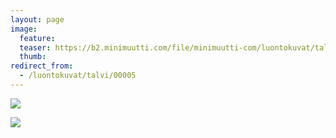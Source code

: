 ```yaml
---
layout: page
image:
  feature:
  teaser: https://b2.minimuutti.com/file/minimuutti-com/luontokuvat/talvi/IMG10241-245px.jpg
  thumb:
redirect_from:
  - /luontokuvat/talvi/00005
---
```


![](https://b2.minimuutti.com/file/minimuutti-com/luontokuvat/talvi/IMG10241-800px.jpg)

![](https://b2.minimuutti.com/file/minimuutti-com/luontokuvat/talvi/IMG10243-800px.jpg)
